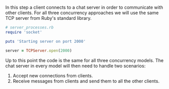 In this step a client connects to a chat server in order to communicate with other clients. For all three concurrency approaches we will use the same TCP server from Ruby's standard library.

```ruby    
# server_processes.rb
require 'socket'

puts 'Starting server on port 2000'

server = TCPServer.open(2000)
```

Up to this point the code is the same for all three concurrency models. The chat server in every model will then need to handle two scenarios:

1. Accept new connections from clients.
2. Receive messages from clients and send them to all the other clients.
